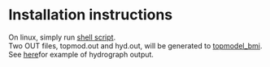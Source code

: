 # Installation instructions

On linux, simply run [shell script](../topmodel_bmi/make_and_run_bmi.sh).  
Two OUT files, topmod.out and hyd.out, will be generated to [topmodel_bmi](../topmodel_bmi).
See [here](../references/1_ORG_CODE_C_FO/demo_hydrograph.out)for example of hydrograph output. 

